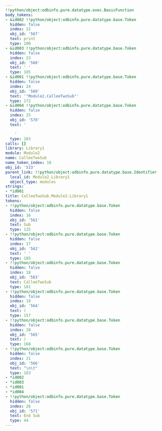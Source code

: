 ```yaml
---
!!python/object:odbinfo.pure.datatype.exec.BasicFunction
body_tokens:
- &id002 !!python/object:odbinfo.pure.datatype.base.Token
  hidden: false
  index: 22
  obj_id: '567'
  text: print
  type: 100
- &id003 !!python/object:odbinfo.pure.datatype.base.Token
  hidden: false
  index: 23
  obj_id: '568'
  text: ' '
  type: 185
- &id001 !!python/object:odbinfo.pure.datatype.base.Token
  hidden: false
  index: 24
  obj_id: '569'
  text: '"Module2.CalleeTwoSub"'
  type: 172
- &id004 !!python/object:odbinfo.pure.datatype.base.Token
  hidden: false
  index: 25
  obj_id: '570'
  text: '

    '
  type: 183
calls: []
library: Library1
module: Module2
name: CalleeTwoSub
name_token_index: 18
obj_id: '533'
parent_link: !!python/object:odbinfo.pure.datatype.base.Identifier
  local_id: Module2.Library1
  object_type: modules
strings:
- *id001
title: CalleeTwoSub.Module2.Library1
tokens:
- !!python/object:odbinfo.pure.datatype.base.Token
  hidden: false
  index: 16
  obj_id: '561'
  text: Sub
  type: 125
- !!python/object:odbinfo.pure.datatype.base.Token
  hidden: false
  index: 17
  obj_id: '562'
  text: ' '
  type: 185
- !!python/object:odbinfo.pure.datatype.base.Token
  hidden: false
  index: 18
  obj_id: '563'
  text: CalleeTwoSub
  type: 181
- !!python/object:odbinfo.pure.datatype.base.Token
  hidden: false
  index: 19
  obj_id: '564'
  text: (
  type: 157
- !!python/object:odbinfo.pure.datatype.base.Token
  hidden: false
  index: 20
  obj_id: '565'
  text: )
  type: 168
- !!python/object:odbinfo.pure.datatype.base.Token
  hidden: false
  index: 21
  obj_id: '566'
  text: "\n\t"
  type: 183
- *id002
- *id003
- *id001
- *id004
- !!python/object:odbinfo.pure.datatype.base.Token
  hidden: false
  index: 26
  obj_id: '571'
  text: End Sub
  type: 44
---
```

